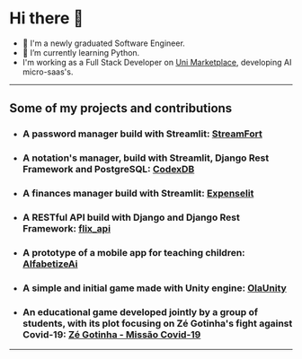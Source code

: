 # Hi there 👋

- 🔭 I'm a newly graduated Software Engineer.
- 🌱 I’m currently learning Python.
- I'm working as a Full Stack Developer on [Uni Marketplace](https://pg.universidademarketplaces.com.br/),
  developing AI micro-saas's.

---

## Some of my projects and contributions
- ### **A password manager build with Streamlit:** [StreamFort](https://github.com/tarcisioribeiro/StreamFort)

- ### **A notation's manager, build with Streamlit, Django Rest Framework and PostgreSQL**: [CodexDB](https://github.com/tarcisioribeiro/StreamFort)

- ### **A finances manager build with Streamlit:** [Expenselit](https://github.com/tarcisioribeiro/Expenselit)

- ### **A RESTful API build with Django and Django Rest Framework:** [flix_api](https://github.com/tarcisioribeiro/flix-api)

- ### **A prototype of a mobile app for teaching children:** [AlfabetizeAi](https://github.com/tarcisioribeiro/APEDC)

- ### **A simple and initial game made with Unity engine**: [OlaUnity](https://github.com/tarcisioribeiro/OlaUnity)

- ### **An educational game developed jointly by a group of students, with its plot focusing on Zé Gotinha's fight against Covid-19:** [Zé Gotinha - Missão Covid-19](https://github.com/elyprado/JogoZeGotinhaUniFACEF)

---

<!-- ## 📫 How to reach me

- ### **Facebook**: [Tarcísio Ribeiro](https://www.facebook.com/tarcisio.ribeiro.1840)

- ### **Instagram**: [tj.ribeiro.98](https://www.instagram.com/tj.ribeiro.98/)

- ### **YouTube**: [Tarcísio Ribeiro](https://www.youtube.com/channel/UCcgti2Nb-xCb6ZAwziXt_4g)

--- -->

